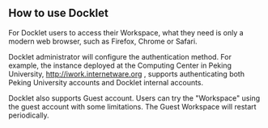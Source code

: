 ## How to use Docklet ##

For Docklet users to access their Workspace, what they need is only a
modern web browser, such as Firefox, Chrome or Safari.


Docklet administrator will configure the authentication method. 
For example, the instance deployed at the Computing Center in Peking 
University, http://iwork.internetware.org , supports authenticating both 
Peking University accounts and Docklet internal accounts.

Docklet also supports Guest account. Users can try the "Workspace" using
the guest account with some limitations. The Guest Workspace will
restart periodically.
